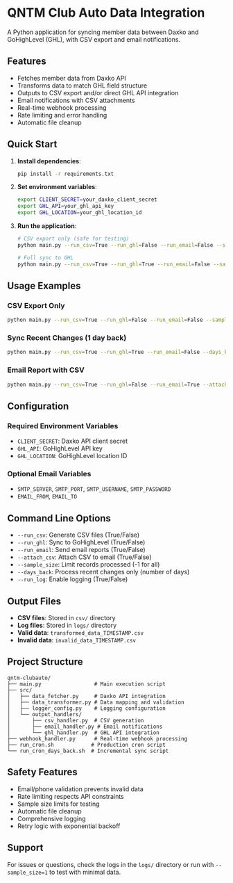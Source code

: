 # QNTM Club Auto Data Integration

A Python application for syncing member data between Daxko and GoHighLevel (GHL), with CSV export and email notifications.

## Features

- Fetches member data from Daxko API
- Transforms data to match GHL field structure  
- Outputs to CSV export and/or direct GHL API integration
- Email notifications with CSV attachments
- Real-time webhook processing
- Rate limiting and error handling
- Automatic file cleanup

## Quick Start

1. **Install dependencies**:
   ```bash
   pip install -r requirements.txt
   ```

2. **Set environment variables**:
   ```bash
   export CLIENT_SECRET=your_daxko_client_secret
   export GHL_API=your_ghl_api_key
   export GHL_LOCATION=your_ghl_location_id
   ```

3. **Run the application**:
   ```bash
   # CSV export only (safe for testing)
   python main.py --run_csv=True --run_ghl=False --run_email=False --sample_size=10
   
   # Full sync to GHL
   python main.py --run_csv=True --run_ghl=True --run_email=False --sample_size=-1
   ```

## Usage Examples

### CSV Export Only
```bash
python main.py --run_csv=True --run_ghl=False --run_email=False --sample_size=10
```

### Sync Recent Changes (1 day back)
```bash
python main.py --run_csv=True --run_ghl=True --run_email=False --days_back=1
```

### Email Report with CSV
```bash
python main.py --run_csv=True --run_ghl=False --run_email=True --attach_csv=True
```

## Configuration

### Required Environment Variables

- `CLIENT_SECRET`: Daxko API client secret
- `GHL_API`: GoHighLevel API key  
- `GHL_LOCATION`: GoHighLevel location ID

### Optional Email Variables

- `SMTP_SERVER`, `SMTP_PORT`, `SMTP_USERNAME`, `SMTP_PASSWORD`
- `EMAIL_FROM`, `EMAIL_TO`

## Command Line Options

- `--run_csv`: Generate CSV files (True/False)
- `--run_ghl`: Sync to GoHighLevel (True/False)  
- `--run_email`: Send email reports (True/False)
- `--attach_csv`: Attach CSV to email (True/False)
- `--sample_size`: Limit records processed (-1 for all)
- `--days_back`: Process recent changes only (number of days)
- `--run_log`: Enable logging (True/False)

## Output Files

- **CSV files**: Stored in `csv/` directory
- **Log files**: Stored in `logs/` directory
- **Valid data**: `transformed_data_TIMESTAMP.csv`
- **Invalid data**: `invalid_data_TIMESTAMP.csv`

## Project Structure

```
qntm-clubauto/
├── main.py                 # Main execution script
├── src/
│   ├── data_fetcher.py     # Daxko API integration
│   ├── data_transformer.py # Data mapping and validation
│   ├── logger_config.py    # Logging configuration
│   └── output_handlers/
│       ├── csv_handler.py  # CSV generation
│       ├── email_handler.py # Email notifications
│       └── ghl_handler.py  # GHL API integration
├── webhook_handler.py      # Real-time webhook processing
├── run_cron.sh            # Production cron script
└── run_cron_days_back.sh  # Incremental sync script
```

## Safety Features

- Email/phone validation prevents invalid data
- Rate limiting respects API constraints
- Sample size limits for testing
- Automatic file cleanup
- Comprehensive logging
- Retry logic with exponential backoff

## Support

For issues or questions, check the logs in the `logs/` directory or run with `--sample_size=1` to test with minimal data.
